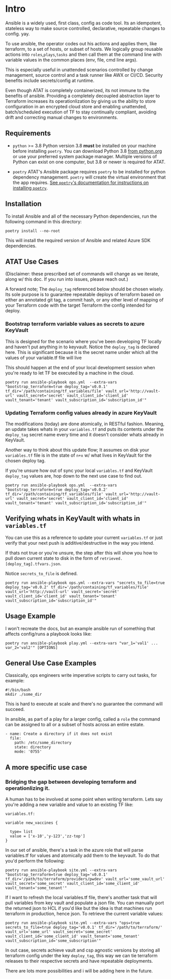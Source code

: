 # Intro

Ansible is a widely used, first class, config as code tool. Its an idempotent, stateless way to make source controlled, declarative, repeatable changes to config. yay.

To use ansible, the operator codes out his actions and applies them, like terraform, to a set of hosts, or subset of hosts.  We logically group reusable actions into `roles`,`plays`,`tasks` and then call them at the command line with variable values in the common places (env, file, cmd line args).

This is especially useful in unattended scenarios controlled by change management, source control and a task runner like AWX or CI/CD.  Security benefits include secrets/config at runtime.

Even though ATAT is completely containerized, its not immune to the benefits of ansible.  Providing a completely decoupled abstraction layer to Terraform increases its operationlization by giving us the ability to store configuration in an encrypted cloud store and enabling unattended, batch/scheduled execution of TF to stay continually compliant, avoiding drift and correcting manual changes to environments.



## Requirements


* `python` >= 3.8
  Python version 3.8 **must** be installed on your machine before installing `poetry`.
  You can download Python 3.8 [from python.org](https://www.python.org/downloads/)
  or use your preferred system package manager. Multiple versions of Python can exist on one
  computer, but 3.8 or newer is required for ATAT.

* `poetry`
  ATAT's Ansible package requires `poetry` to be installed for python dependency management. `poetry`
  will create the virtual environment that the app requires. [See
  `poetry`'s documentation for instructions on installing `poetry`](
  https://python-poetry.org/docs/#installation).

## Installation

To install Ansible and all of the necessary Python dependencies, run the following command in this directory:

```
poetry install --no-root
```

This will install the required version of Ansible and related Azure SDK dependencies.


## ATAT Use Cases
(Disclaimer: these prescribed set of commands will change as we iterate, along w/ this doc. If you run into issues, please reach out.)


A forward note;  The `deploy_tag` referenced below should be chosen wisely.  Its sole purpose is to guarantee repeatable deploys of terraform based on either an annotated git tag, a commit hash, or any other level of mapping of your Terraform code with the target Terraform the config intended for deploy.

### Bootstrap terraform variable values as secrets to azure KeyVault

This is designed for the scenario where you've been developing TF locally and haven't put anything in to keyvault.  Notice the `deploy_tag` is declared here. This is significant
because it is the secret name under which all the values of your variable.tf file will live

This should happen at the end of your local development session when you're ready to let TF be executed by a machine in the cloud.

`poetry run ansible-playbook ops.yml  --extra-vars "bootstrap_terraform=true deploy_tag='v0.0.1' tf_dir='/path/containing/tf_variables/file' vault_url='http://vault-url' vault_secret='secret' vault_client_id='client_id' vault_tenant='tenant' vault_subscription_id='subscription_id'" `

### Updating Terraform config values already in azure KeyVault

The modifications (today) are done atomically, in RESTful fashion.  Meaning, an update takes whats in your `variables.tf` and puts its contents under the `deploy_tag` secret name every time and it doesn't consider whats already in KeyVault.  

Another way to think about this update flow; It assumes on disk your `variables.tf` file is in the state of `n+x` w/ what lives in KeyVault for the chosen deploy tag.  

If you're unsure how out of sync your local `variables.tf` and KeyVault `deploy_tag` values are, hop down to the next use case to find out.

`poetry run ansible-playbook ops.yml  --extra-vars "bootstrap_terraform=true deploy_tag='v0.0.2' tf_dir='/path/containing/tf_variables/file' vault_url='http://vault-url' vault_secret='secret' vault_client_id='client_id' vault_tenant='tenant' vault_subscription_id='subscription_id'" `


## Verifying whats in KeyVault with whats in `variables.tf`

You can use this as a reference to update your current `variables.tf` or just verify that your next push is additive/destructive in the way you intend.

If thats not true or you're unsure, the step after this will show you how to pull down current state to disk in the form of `retrieved.[deploy_tag].tfvars.json`.  

Notice `secrets_to_file` is defined.

`poetry run ansible-playbook ops.yml --extra-vars "secrets_to_file=true deploy_tag='v0.0.2' tf_dir='/path/containing/tf_variables/file' vault_url='http://vault-url' vault_secret='secret' vault_client_id='client_id' vault_tenant='tenant' vault_subscription_id='subscription_id'"`


## Usage Example

I won't recreate the docs, but an example ansible run of something that affects config/runs a playbook looks like:

`poetry run ansible-playbook play.yml --extra-vars "var_1='val1' ... var_2='val2'" [OPTIONS]`


## General Use Case Examples

Classically, ops engineers write imperative scripts to carry out tasks, for example:

```
#!/bin/bash
mkdir ./some_dir

```

This is hard to execute at scale and there's no guarantee the command will succeed.

In ansible, as part of a play for a larger config, called a `role` the command can be assigned to all or a subset of hosts across an entire estate.
```
- name: Create a directory if it does not exist
  file:
    path: /etc/some_directory
    state: directory
    mode: '0755'
```


## A more specific use case

### Bridging the gap between developing terraform and operationlizing it.

A human has to be involved at some point when writing terraform. Lets say you're adding a new variable and value to an existing TF like:

```
variables.tf:

variable new_vaccines {

  type= list
  value = ['x-10','y-123','zz-top']
}

```

In our set of ansible, there's a task in the azure role that will parse variables.tf for values and atomically add them to the keyvault. To do that you'd perform the following:

`poetry run ansible-playbook site.yml --extra-vars "bootstrap_terraform=true deploy_tag='v0.0.1' tf_dir='/path/to/terraform/providers/pwdev' vault_url='some_vault_url' vault_secret='some_secret' vault_client_id='some_client_id' vault_tenant='some_tenant'" `


If I want to refresh the local variables.tf file, there's another task that will pull variables from key vault and populate a json file. You can manually port the returned json to HCL if you'd like but the idea is that machines run terraform in production, hence json. To retrieve the current variable values:


`poetry run ansible-playbook site.yml --extra-vars "ops=true secrets_to_file=true deploy_tag='v0.0.1' tf_dir='/path/to/terraform/' vault_url='some_url' vault_secret='some_secret' vault_client_id='some_client_id' vault_tenant='some_tenant' vault_subscription_id='some_subscription'"`

In out case, secrets achieve vault and csp agnostic versions by storing all terraform config under the key `deploy_tag`, this way we can tie terraform releases to their respective secrets and have repeatable deployments.

There are lots more possibilities and i will be adding here in the future.
